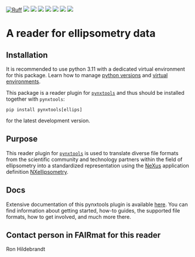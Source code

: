 [![Ruff](https://img.shields.io/endpoint?url=https://raw.githubusercontent.com/astral-sh/ruff/main/assets/badge/v2.json)](https://github.com/astral-sh/ruff)
![](https://github.com/FAIRmat-NFDI/pynxtools-ellips/actions/workflows/pytest.yml/badge.svg)
![](https://github.com/FAIRmat-NFDI/pynxtools-ellips/actions/workflows/pylint.yml/badge.svg)
![](https://github.com/FAIRmat-NFDI/pynxtools-ellips/actions/workflows/publish.yml/badge.svg)
![](https://img.shields.io/pypi/pyversions/pynxtools-ellips)
![](https://img.shields.io/pypi/l/pynxtools-ellips)
![](https://img.shields.io/pypi/v/pynxtools-ellips)
![](https://coveralls.io/repos/github/FAIRmat-NFDI/pynxtools_ellips/badge.svg?branch=main)

# A reader for ellipsometry data

## Installation

It is recommended to use python 3.11 with a dedicated virtual environment for this package.
Learn how to manage [python versions](https://github.com/pyenv/pyenv) and
[virtual environments](https://realpython.com/python-virtual-environments-a-primer/).

This package is a reader plugin for [`pynxtools`](https://github.com/FAIRmat-NFDI/pynxtools) and thus should be installed together with `pynxtools`:


```shell
pip install pynxtools[ellips]
```

for the latest development version.

## Purpose
This reader plugin for [`pynxtools`](https://github.com/FAIRmat-NFDI/pynxtools) is used to translate diverse file formats from the scientific community and technology partners
within the field of ellipsometry into a standardized representation using the
[NeXus](https://www.nexusformat.org/) application definition [NXellipsometry](https://fairmat-nfdi.github.io/nexus_definitions/classes/contributed_definitions/NXellipsometry.html#nxellipsometry).

## Docs
Extensive documentation of this pynxtools plugin is available [here](https://fairmat-nfdi.github.io/pynxtools-ellips/). You can find information about getting started, how-to guides, the supported file formats, how to get involved, and much more there.

## Contact person in FAIRmat for this reader
Ron Hildebrandt
